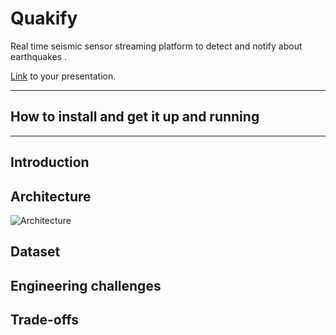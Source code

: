 # Quakify

Real time seismic sensor streaming platform to detect and notify about earthquakes .

[Link](#) to your presentation.

<hr/>

## How to install and get it up and running


<hr/>

## Introduction

## Architecture
![Architecture](https://github.com/nidheesh6/earlyearthquake/documents/pipeline.png)

## Dataset

## Engineering challenges

## Trade-offs

